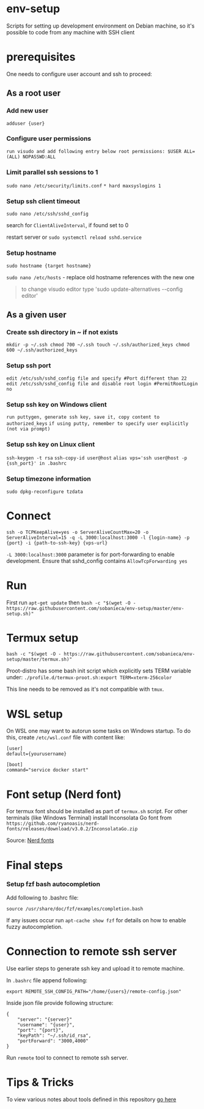 # env-setup

Scripts for setting up development environment on Debian machine, so it's possible to code from any machine with SSH client

# prerequisites

One needs to configure user account and ssh to proceed:

## As a root user

### Add new user
`adduser {user}`

### Configure user permissions
`run visudo and add following entry below root permissions: $USER ALL=(ALL) NOPASSWD:ALL`

### Limit parallel ssh sessions to 1
`sudo nano /etc/security/limits.conf`
`* hard maxsyslogins 1`

### Setup ssh client timeout

`sudo nano /etc/ssh/sshd_config`

search for `ClientAliveInterval`, if found set to 0

restart server or `sudo systemctl reload sshd.service`

### Setup hostname

`sudo hostname {target hostname}`

`sudo nano /etc/hosts` - replace old hostname references with the new one

>to change visudo editor type 'sudo update-alternatives --config editor'

## As a given user

### Create ssh directory in ~ if not exists
`mkdir -p ~/.ssh
chmod 700 ~/.ssh
touch ~/.ssh/authorized_keys
chmod 600 ~/.ssh/authorized_keys`

### Setup ssh port
`edit /etc/ssh/sshd_config file and specify #Port different than 22`
`edit /etc/ssh/sshd_config file and disable root login #PermitRootLogin no`

### Setup ssh key on Windows client
`run puttygen, generate ssh key, save it, copy content to authorized_keys`
`if using putty, remember to specify user explicitly (not via prompt)`

### Setup ssh key on Linux client
`ssh-keygen -t rsa`
`ssh-copy-id user@host`
`alias vps='ssh user@host -p {ssh_port}' in .bashrc`

### Setup timezone information
`sudo dpkg-reconfigure tzdata`

# Connect

`ssh -o TCPKeepAlive=yes -o ServerAliveCountMax=20 -o ServerAliveInterval=15 -q -L 3000:localhost:3000 -l {login-name} -p {port} -i {path-to-ssh-key} {vps-url}`

`-L 3000:localhost:3000` parameter is for port-forwarding to enable development. Ensure that sshd_config contains `AllowTcpForwarding yes`

# Run

First run `apt-get update` then
`bash -c "$(wget -O - https://raw.githubusercontent.com/sobanieca/env-setup/master/env-setup.sh)"`

# Termux setup

`bash -c "$(wget -O - https://raw.githubusercontent.com/sobanieca/env-setup/master/termux.sh)"`

Proot-distro has some bash init script which explicitly sets TERM variable under:
`./profile.d/termux-proot.sh:export TERM=xterm-256color`

This line needs to be removed as it's not compatible with `tmux`.

# WSL setup

On WSL one may want to autorun some tasks on Windows startup. To do this, create `/etc/wsl.conf` file with content like:

```
[user]
default={yourusername}

[boot]
command="service docker start"
```

# Font setup (Nerd font)

For termux font should be installed as part of `termux.sh` script. For other terminals (like Windows Terminal) install 
Inconsolata Go font from `https://github.com/ryanoasis/nerd-fonts/releases/download/v3.0.2/InconsolataGo.zip`

Source: [Nerd fonts](https://www.nerdfonts.com/font-downloads)

# Final steps

### Setup fzf bash autocompletion

Add following to .bashrc file:

`source /usr/share/doc/fzf/examples/completion.bash`

If any issues occur run `apt-cache show fzf` for details on how to enable fuzzy autocompletion.

# Connection to remote ssh server

Use earlier steps to generate ssh key and upload it to remote machine.

In `.bashrc` file append following:

```
export REMOTE_SSH_CONFIG_PATH="/home/{users}/remote-config.json"
```

Inside json file provide following structure:

```
{
    "server": "{server}"
    "username": "{user}",
    "port": "{port}",
    "keyPath": "~/.ssh/id_rsa",
    "portForward": "3000,4000"
}
```

Run `remote` tool to connect to remote ssh server.

# Tips & Tricks

To view various notes about tools defined in this repository [go here](./notes.md)
